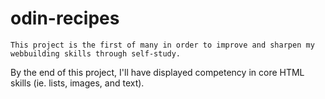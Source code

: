 # odin-recipes

    This project is the first of many in order to improve and sharpen my webbuilding skills through self-study.
By the end of this project, I'll have displayed competency in core HTML skills (ie. lists, images, and text).